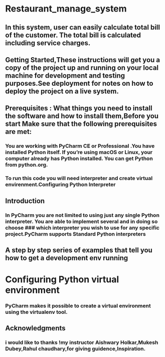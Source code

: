 # Restaurant_manage_system
## In this system, user can easily calculate total bill of the customer. The total bill is calculated including service charges. 
## Getting Started,These instructions will get you a copy of the project up and running on your local machine for development and testing purposes.See deployment for notes on how to deploy the project on a live system.
## Prerequisites : What things you need to install the software and how to install them,Before you start Make sure that the following  prerequisites are met:
### You are working with PyCharm CE or Professional .You have installed Python itself. If you’re using macOS or Linux, your computer already has Python installed. You can get Python from python.org.
### To run this code you will need interpreter and create virtual envirenment.Configuring Python Interpreter
## Introduction 
### In PyCharm you are not limited to using just any single Python interpreter. You are able to implement several and in doing so choose  ### which interpreter you wish to use for any specific project.PyCharm supports Standard Python interpreters 

## A step by step series of examples that tell you how to get a development env running
# Configuring Python virtual environment
### PyCharm makes it possible to create a virtual environment using the virtualenv tool. 




## Acknowledgments
### i would like to thanks !my instructor Aishwary Holkar,Mukesh Dubey,Rahul chaudhary,for giving guidence,Inspiration.

